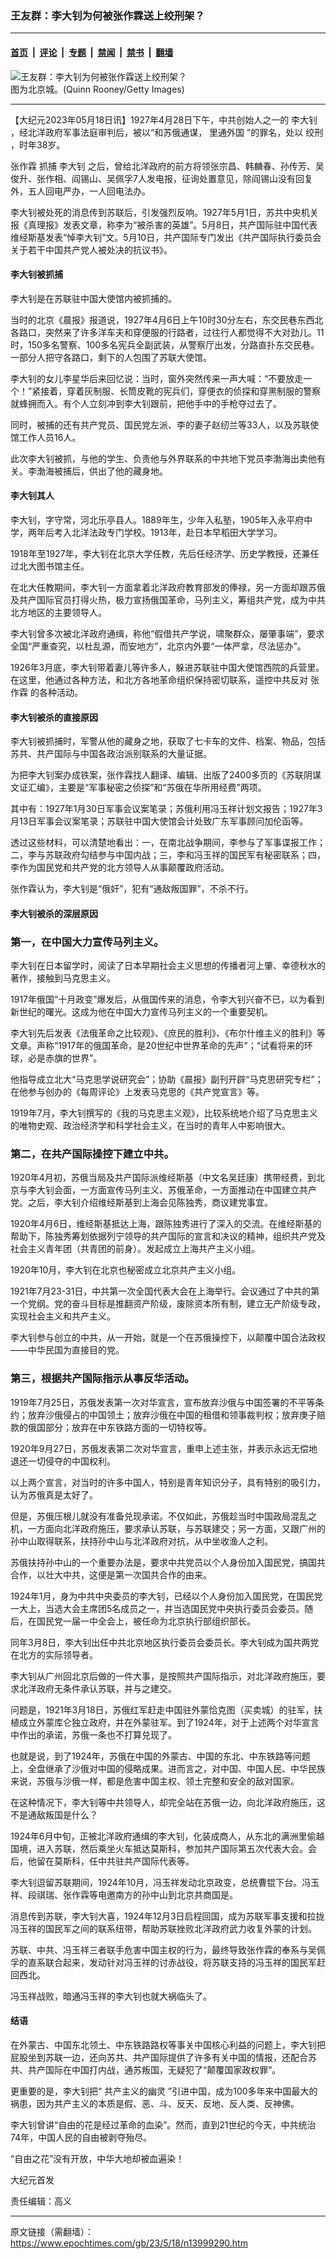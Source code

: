 ### 王友群：李大钊为何被张作霖送上绞刑架？

---

#### [首页](../../../..?n13999290) &nbsp;|&nbsp; [评论](../../../../../epoch-comment?n13999290) &nbsp;|&nbsp; [专题](../../../../../epoch-special?n13999290) &nbsp;|&nbsp; [禁闻](../../../../../epoch-news?n13999290) &nbsp;|&nbsp; [禁书](../../../../../books?n13999290) &nbsp;|&nbsp; [翻墙](https://github.com/gfw-breaker/nogfw/blob/master/README.md?n13999290)


<div><img alt="王友群：李大钊为何被张作霖送上绞刑架？" class="attachment-djy_600_400 size-djy_600_400 wp-post-image" src="https://i.epochtimes.com/assets/uploads/2023/05/id13999291-c3618059d5321027fe22571d7c82bc19@1200x1200-600x400-1.jpeg"/>
<div class="caption">
 图为北京城。(Quinn Rooney/Getty Images)
</div></div><hr/><div class="post_content" id="artbody" itemprop="articleBody">
 <!-- article content begin -->
 <p>
  【大纪元2023年05月18日讯】1927年4月28日下午，中共创始人之一的
  <ok href="https://www.epochtimes.com/gb/tag/%E6%9D%8E%E5%A4%A7%E9%92%8A.html">
   李大钊
  </ok>
  ，经北洋政府军事法庭审判后，被以“和苏俄通谋，
  <ok href="https://www.epochtimes.com/gb/tag/%E9%87%8C%E9%80%9A%E5%A4%96%E5%9B%BD.html">
   里通外国
  </ok>
  ”的罪名，处以
  <ok href="https://www.epochtimes.com/gb/tag/%E7%BB%9E%E5%88%91.html">
   绞刑
  </ok>
  ，时年38岁。
 </p>
 <p style="font-weight: 400;">
  <ok href="https://www.epochtimes.com/gb/tag/%E5%BC%A0%E4%BD%9C%E9%9C%96.html">
   张作霖
  </ok>
  抓捕
  <ok href="https://www.epochtimes.com/gb/tag/%E6%9D%8E%E5%A4%A7%E9%92%8A.html">
   李大钊
  </ok>
  之后，曾给北洋政府的前方将领张宗昌、韩麟春、孙传芳、吴俊升、张作相、阎锡山、吴佩孚7人发电报，征询处置意见，除阎锡山没有回复外，五人回电严办，一人回电法办。
 </p>
 <p style="font-weight: 400;">
  李大钊被处死的消息传到苏联后，引发强烈反响。1927年5月1日，苏共中央机关报《真理报》发表文章，称李为“被杀害的英雄”。5月8日，共产国际驻中国代表维经斯基发表“悼李大钊”文。5月10日，共产国际专门发出《共产国际执行委员会关于若干中国共产党人被处决的抗议书》。
 </p>
 <h4 style="font-weight: 400;">
  <strong>
   李大钊被抓捕
  </strong>
 </h4>
 <p style="font-weight: 400;">
  李大钊是在苏联驻中国大使馆内被抓捕的。
 </p>
 <p style="font-weight: 400;">
  当时的北京《晨报》报道说，1927年4月6日上午10时30分左右，东交民巷东西北各路口，突然来了许多洋车夫和穿便服的行路者，过往行人都觉得不大对劲儿。11时，150多名警察、100多名宪兵全副武装，从警察厅出发，分路直扑东交民巷。一部分人把守各路口，剩下的人包围了苏联大使馆。
 </p>
 <p style="font-weight: 400;">
  李大钊的女儿李星华后来回忆说：当时，窗外突然传来一声大喊：“不要放走一个！”紧接着，穿着灰制服、长筒皮靴的宪兵们，穿便衣的侦探和穿黑制服的警察就蜂拥而入。有个人立刻冲到李大钊跟前，把他手中的手枪夺过去了。
 </p>
 <p style="font-weight: 400;">
  同时，被捕的还有共产党员、国民党左派、李的妻子赵纫兰等33人，以及苏联使馆工作人员16人。
 </p>
 <p style="font-weight: 400;">
  此次李大钊被抓，与他的学生、负责他与外界联系的中共地下党员李渤海出卖他有关。李渤海被捕后，供出了他的藏身地。
 </p>
 <h4 style="font-weight: 400;">
  <strong>
   李大钊其人
  </strong>
 </h4>
 <p style="font-weight: 400;">
  李大钊，字守常，河北乐亭县人。1889年生，少年入私塾，1905年入永平府中学，两年后考入北洋法政专门学校。1913年，赴日本早稻田大学学习。
 </p>
 <p style="font-weight: 400;">
  1918年至1927年，李大钊在北京大学任教，先后任经济学、历史学教授，还兼任过北大图书馆主任。
 </p>
 <p style="font-weight: 400;">
  在北大任教期间，李大钊一方面拿着北洋政府教育部发的俸禄，另一方面却跟苏俄及共产国际官员打得火热，极力宣扬俄国革命，马列主义，筹组共产党，成为中共北方地区的主要领导人。
 </p>
 <p style="font-weight: 400;">
  李大钊曾多次被北洋政府通缉，称他“假借共产学说，啸聚群众，屡肇事端”，要求全国“严重查究，以杜乱源，而安地方”，北京内外要“一体严拿，尽法惩办”。
 </p>
 <p style="font-weight: 400;">
  1926年3月底，李大钊带着妻儿等许多人，躲进苏联驻中国大使馆西院的兵营里。在这里，他通过各种方法，和北方各地革命组织保持密切联系，遥控中共反对
  <ok href="https://www.epochtimes.com/gb/tag/%E5%BC%A0%E4%BD%9C%E9%9C%96.html">
   张作霖
  </ok>
  的各种活动。
 </p>
 <h4 style="font-weight: 400;">
  <strong>
   李大钊被杀的直接原因
  </strong>
 </h4>
 <p style="font-weight: 400;">
  李大钊被抓捕时，军警从他的藏身之地，获取了七卡车的文件、档案、物品，包括苏共、共产国际与中国各政治派别联系的大量证据。
 </p>
 <p style="font-weight: 400;">
  为把李大钊案办成铁案，张作霖找人翻译、编辑、出版了2400多页的《苏联阴谋文证汇编》，主要是“军事秘密之侦探”和“苏俄在华所用经费”两项。
 </p>
 <p style="font-weight: 400;">
  其中有：1927年1月30日军事会议案笔录；苏俄利用冯玉祥计划文报告；1927年3月13日军事会议案笔录；苏联驻中国大使馆会计处致广东军事顾问加伦函等。
 </p>
 <p style="font-weight: 400;">
  透过这些材料，可以清楚地看出：一，在南北战争期间，李参与了军事谍报工作；二，李与苏联政府勾结参与中国内战；三，李和冯玉祥的国民军有秘密联系；四，李作为国民党和共产党的北方领导人从事颠覆政府活动。
 </p>
 <p style="font-weight: 400;">
  张作霖认为，李大钊是“俄奸”，犯有“通敌叛国罪”，不杀不行。
 </p>
 <h4 style="font-weight: 400;">
  <strong>
   李大钊被杀的深层原因
  </strong>
 </h4>
 <h3 style="font-weight: 400;">
  <strong>
   第一，在中国大力宣传马列主义。
  </strong>
 </h3>
 <p style="font-weight: 400;">
  李大钊在日本留学时，阅读了日本早期社会主义思想的传播者河上肇、幸德秋水的著作，接触到马克思主义。
 </p>
 <p style="font-weight: 400;">
  1917年俄国“十月政变”爆发后，从俄国传来的消息，令李大钊兴奋不已，以为看到新世纪的曙光。这成为他在中国大力宣传马列主义的一个重要契机。
 </p>
 <p style="font-weight: 400;">
  李大钊先后发表《法俄革命之比较观》、《庶民的胜利》、《布尔什维主义的胜利》等文章。声称“1917年的俄国革命，是20世纪中世界革命的先声”；“试看将来的环球，必是赤旗的世界”。
 </p>
 <p style="font-weight: 400;">
  他指导成立北大“马克思学说研究会”；协助《晨报》副刊开辟“马克思研究专栏”；在他参与创办的《每周评论》上发表马克思的《共产党宣言》等。
 </p>
 <p style="font-weight: 400;">
  1919年7月，李大钊撰写的《我的马克思主义观》，比较系统地介绍了马克思主义的唯物史观、政治经济学和科学社会主义，在当时的青年人中影响很大。
 </p>
 <h3 style="font-weight: 400;">
  <strong>
   第二，在共产国际操控下建立中共。
  </strong>
 </h3>
 <p style="font-weight: 400;">
  1920年4月初，苏俄当局及共产国际派维经斯基（中文名吴廷康）携带经费，到北京与李大钊会面，一方面宣传马列主义、苏俄革命，一方面推动在中国建立共产党。之后，李大钊介绍维经斯基到上海会见陈独秀，商议建党事宜。
 </p>
 <p style="font-weight: 400;">
  1920年4月6日，维经斯基抵达上海，跟陈独秀进行了深入的交流。在维经斯基的帮助下，陈独秀筹划依据列宁领导的共产国际的宣言和决议的精神，组织共产党及社会主义青年团（共青团的前身）。发起成立上海共产主义小组。
 </p>
 <p style="font-weight: 400;">
  1920年10月，李大钊在北京也秘密成立北京共产主义小组。
 </p>
 <p style="font-weight: 400;">
  1921年7月23-31日，中共第一次全国代表大会在上海举行。会议通过了中共的第一个党纲。党的奋斗目标是推翻资产阶级，废除资本所有制，建立无产阶级专政，实现社会主义和共产主义。
 </p>
 <p style="font-weight: 400;">
  李大钊参与创立的中共，从一开始，就是一个在苏俄操控下，以颠覆中国合法政权——中华民国为直接目的党。
 </p>
 <h3 style="font-weight: 400;">
  <strong>
   第三，根据共产国际指示从事反华活动。
  </strong>
 </h3>
 <p style="font-weight: 400;">
  1919年7月25日，苏俄发表第一次对华宣言，宣布放弃沙俄与中国签署的不平等条约；放弃沙俄侵占的中国领土；放弃沙俄在中国的租借和领事裁判权；放弃庚子赔款的俄国部分；放弃在中东铁路方面的一切特权等。
 </p>
 <p style="font-weight: 400;">
  1920年9月27日，苏俄发表第二次对华宣言，重申上述主张，并表示永远无偿地退还一切侵夺的中国权利。
 </p>
 <p style="font-weight: 400;">
  以上两个宣言，对当时的许多中国人，特别是青年知识分子，具有特别的吸引力，认为苏俄真是太好了。
 </p>
 <p style="font-weight: 400;">
  但是，苏俄压根儿就没有准备兑现承诺。不仅如此，苏俄趁当时中国政局混乱之机，一方面向北洋政府施压，要求承认苏联，与苏联建交；另一方面，又跟广州的孙中山取得联系，扶持孙中山与北洋政府对抗，从中坐收渔人之利。
 </p>
 <p style="font-weight: 400;">
  苏俄扶持孙中山的一个重要办法是，要求中共党员以个人身份加入国民党，搞国共合作，以壮大中共，这便是第一次国共合作的由来。
 </p>
 <p style="font-weight: 400;">
  1924年1月，身为中共中央委员的李大钊，已经以个人身份加入国民党，在国民党一大上，当选大会主席团5名成员之一，并当选国民党中央执行委员会委员。随后，在国民党一届一中全会上，被任命为北京执行部组织部长。
 </p>
 <p style="font-weight: 400;">
  同年3月8日，李大钊出任中共北京地区执行委员会委员长。李大钊成为国共两党在北方的实际领导者。
 </p>
 <p style="font-weight: 400;">
  李大钊从广州回北京后做的一件大事，是按照共产国际指示，对北洋政府施压，要求北洋政府无条件承认苏联，并与之建交。
 </p>
 <p style="font-weight: 400;">
  问题是，1921年3月18日，苏俄红军赶走中国驻外蒙恰克图（买卖城）的驻军，扶植成立外蒙库仑独立政府，并在外蒙驻军。到了1924年，对于上述两个对华宣言中作出的承诺，苏俄一条也不打算兑现了。
 </p>
 <p style="font-weight: 400;">
  也就是说，到了1924年，苏俄在中国的外蒙古、中国的东北、中东铁路等问题上，全盘继承了沙俄对中国的侵略成果。进而言之，对中国、中国人民、中华民族来说，苏俄与沙俄一样，都是危害中国主权、领土完整和安全的敌对国家。
 </p>
 <p style="font-weight: 400;">
  在这种情况下，李大钊等中共领导人，却完全站在苏俄一边，向北洋政府施压，这不是通敌叛国是什么？
 </p>
 <p style="font-weight: 400;">
  1924年6月中旬，正被北洋政府通缉的李大钊，化装成商人，从东北的满洲里偷越国境，进入苏联，然后乘坐火车抵达莫斯科，参加共产国际第五次代表大会。会后，他留在莫斯科，任中共驻共产国际代表等。
 </p>
 <p style="font-weight: 400;">
  李大钊逗留苏联期间，1924年10月，冯玉祥发动北京政变，总统曹锟下台。冯玉祥、段祺瑞、张作霖等电邀南方的孙中山到北京共商国是。
 </p>
 <p style="font-weight: 400;">
  消息传到苏联，李大钊大喜，1924年12月3日启程回国，成为苏联军事支援和拉拢冯玉祥的国民军之间的联系纽带，帮助苏联挫败北洋政府武力收复外蒙的计划。
 </p>
 <p style="font-weight: 400;">
  苏联、中共、冯玉祥三者联手危害中国主权的行为，最终导致张作霖的奉系与吴佩孚的直系联合起来，发动针对冯玉祥的讨赤战役，将苏联支持的冯玉祥的国民军赶回西北。
 </p>
 <p style="font-weight: 400;">
  冯玉祥战败，暗通冯玉祥的李大钊也就大祸临头了。
 </p>
 <h4 style="font-weight: 400;">
  <strong>
   结语
  </strong>
 </h4>
 <p style="font-weight: 400;">
  在外蒙古、中国东北领土、中东铁路路权等事关中国核心利益的问题上，李大钊把屁股坐到苏联一边，还向苏共、共产国际提供了许多有关中国的情报，还配合苏共、共产国际在中国打内战，通苏叛国，无疑犯了“颠覆国家政权罪”。
 </p>
 <p style="font-weight: 400;">
  更重要的是，李大钊把“
  <ok href="https://www.epochtimes.com/gb/tag/%E5%85%B1%E4%BA%A7%E4%B8%BB%E4%B9%89%E7%9A%84%E5%B9%BD%E7%81%B5.html">
   共产主义的幽灵
  </ok>
  ”引进中国，成为100多年来中国最大的祸患，因为共产主义的本质是假、恶、斗、反天、反地、反人类、反神佛。
 </p>
 <p style="font-weight: 400;">
  李大钊曾讲“自由的花是经过革命的血染”。然而，直到21世纪的今天，中共统治74年，中国人民的自由被剥夺殆尽。
 </p>
 <p style="font-weight: 400;">
  “自由之花”没有开放，中华大地却被血遍染！
 </p>
 <p style="font-weight: 400;">
  大纪元首发
 </p>
 <p style="font-weight: 400;">
  责任编辑：高义
 </p>
 <!-- article content end -->
 <div id="below_article_ad">
 </div>
</div>


---

原文链接（需翻墙）：https://www.epochtimes.com/gb/23/5/18/n13999290.htm
